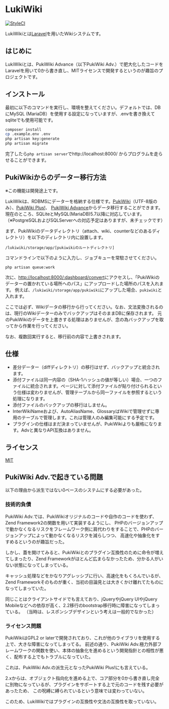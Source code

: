 # LukiWiki

[![StyleCI](https://github.styleci.io/repos/122809801/shield?branch=master)](https://github.styleci.io/repos/122809801)

LukiWikiとは[Laravel](https://laravel.com/)を用いたWikiシステムです。

## はじめに

LukiWikiとは、PukiWiki Advance（以下PukiWiki Adv.）で肥大化したコードをLaravelを用いて0から書き直し、MITライセンスで開発するというのが趣旨のプロジェクトです。

## インストール

最初に以下のコマンドを実行し、環境を整えてください。デフォルトでは、DBにMySQL (MariaDB）を使用する設定になっていますが、.envを書き換えてsqliteでも使用可能です。

```sh
composer install
cp .example.env .env
php artisan key:generate
php artisan migrate
```

完了したら`php artisan server`でhttp://localhost:8000/ からプログラムを走らせることができます。

## PukiWikiからのデーター移行方法

※この機能は開発途上です。

LukiWikiは、RDBMSにデーターを格納する仕様です。[PukiWiki](https://pukiwiki,osdn.jp)（UTF-8版のみ）、[PukiWiki Plus!](https://github.com/miko2u/pukiwiki-plus-i18n)、
[PukiWiki Advance](https://pukiwiki.logue.be/)からデータ移行することができます。現在のところ、SQLiteとMySQL(MariaDB)5.7以降に対応しています。（※PostgreSQLおよびSQLServerへの対応予定はありますが、未チェックです）

まず、PukiWikiのデータディレクトリ（attach、wiki、counterなどのあるディレクトリ）を以下のディレクトリ内に設置します。

```
/lukiwiki/storage/app/[pukiwikiのルートディレクトリ]
```

コマンドラインで以下のように入力し、ジョブキューを常駐させてください。

```
php artisan queue:work
```

次に、<http://localhost:8000/:dashboard/convert>にアクセスし、「PukiWikiのデーターの置かれている場所へのパス」にアップロードした場所のパスを入れます。
例えば、`/lukiwiki/storage/app/pukiwiki`にアップした場合、`pukiwiki`と入れます。

ここでは必ず、Wikiデータの移行から行ってください。なお、文法変換されるのは、現行のWikiデーターのみでバックアップはそのままDBに保存されます。
元のPukiWikiのデータを上書きする処理はありませんが、念の為バックアップを取ってから作業を行ってください。

なお、複数回実行すると、移行前の内容で上書きされます。

## 仕様

* 差分データー（diffディレクトリ）の移行はせず、バックアップと統合されます。
* 添付ファイルは同一内容の（SHA-1ハッシュの値が等しい）場合、一つのファイルに統合されます。ページに対して添付ファイルが貼り付けられるという仕様は変わりませんが、管理テーブルから同一ファイルを参照するという処理になります。
* 添付ファイルのバックアップの移行はしません。
* InterWikiNameおよび、AutoAliasName、GlossaryはWikiで管理せずに専用のテーブルで管理します。これは管理人のみ編集可能にする予定です。
* プラグインの仕様はまだ決まっていませんが、PukiWikiよりも厳格になります。Advと異なりAPI互換はありません。

## ライセンス

[MIT](LISENCE)

## PukiWiki Adv.で起きている問題

以下の理由から派生ではない0ベースのシステムにする必要があった。

### 技術的負債

PukiWiki Adv.では、PukiWikiオリジナルのコードや自作のコードを使わず、Zend Framework2の関数を用いて実装するようにし、
PHPのバージョンアップで動かなくなるリスクをフレームワーク側に肩代わりをすることで、PHPのバージョンアップによって動かなくなるリスクを減らしつつ、
高速化や抽象化をすすめるというのが趣旨だった。

しかし、蓋を開けてみると、PukiWikiとのプラグイン互換性のために命令が増えてしまったり、Zend Frameworkがほとんど広まらなかったため、分かる人がいない状態になってしまっている。

キャッシュ処理などをかなりアグレッシブに行い、高速化をもくろんでいるが、Zend Frameworkそのものが重く、当初の目論見とは大きくかけ離れてたものになってしまっていた。

同じことはクライアントサイドでも言えており、jQueryやjQuery UIやjQuery Mobileなどへの依存が高く、2.2移行のbootstrap移行時に障害になってしまっている。
（当時は、レスポンシブデザインという考えは一般的でなかった）

### ライセンス問題

PukiWikiはGPL2 or laterで開発されており、これが他のライブラリを使用する上で、大きな障害になってしまってる。
前述の通り、PukiWiki Adv.極力外部フレームワークの関数を使い、本体の抽象化を進めるという開発指針との相性が悪く、配布する上でもトラブルになっていた。

これは、PukiWiki Adv.の派生元となったPukiWiki Plus!にも言えている。

2.xからは、オブジェクト指向化を進める上で、コア部分を0から書き直し完全に別物になっているが、プラグインをサポートする上で元のコードを残す必要があったため、
この呪縛に縛られているという意味では変わっていない。

このため、LukiWikiではプラグインの互換性や文法の互換性を取っていない。